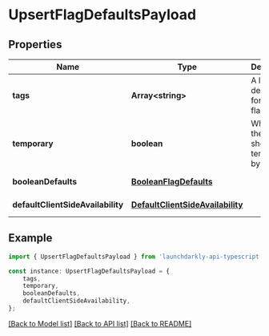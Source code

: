 # UpsertFlagDefaultsPayload


## Properties

Name | Type | Description | Notes
------------ | ------------- | ------------- | -------------
**tags** | **Array&lt;string&gt;** | A list of default tags for each flag | [default to undefined]
**temporary** | **boolean** | Whether the flag should be temporary by default | [default to undefined]
**booleanDefaults** | [**BooleanFlagDefaults**](BooleanFlagDefaults.md) |  | [default to undefined]
**defaultClientSideAvailability** | [**DefaultClientSideAvailability**](DefaultClientSideAvailability.md) |  | [default to undefined]

## Example

```typescript
import { UpsertFlagDefaultsPayload } from 'launchdarkly-api-typescript';

const instance: UpsertFlagDefaultsPayload = {
    tags,
    temporary,
    booleanDefaults,
    defaultClientSideAvailability,
};
```

[[Back to Model list]](../README.md#documentation-for-models) [[Back to API list]](../README.md#documentation-for-api-endpoints) [[Back to README]](../README.md)
